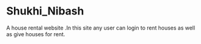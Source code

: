 ﻿# Shukhi_Nibash
 A house rental website .In this site any user can login to rent houses as well as give houses for rent.
 
